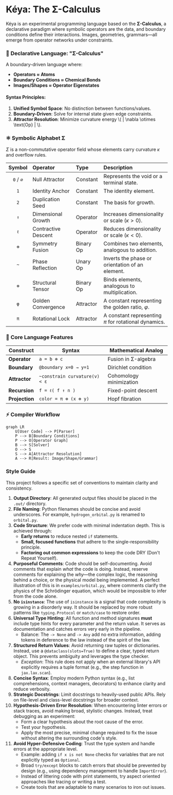 # Kéya: The Σ-Calculus

Kéya is an experimental programming language based on the **Σ-Calculus**, a declarative paradigm where symbolic operators are the data, and boundary conditions define their interactions. Images, geometries, grammars—all emerge from operator networks under constraints.

### 🌌 **Declarative Language: "Σ-Calculus"**
A boundary-driven language where:
- **Operators ≈ Atoms**
- **Boundary Conditions ≈ Chemical Bonds**
- **Images/Shapes ≈ Operator Eigenstates**

#### **Syntax Principles:**
1. **Unified Symbol Space**: No distinction between functions/values.
2. **Boundary-Driven**: Solve for internal state given edge constraints.
3. **Attractor Resolution**: Minimize curvature energy \\( \| \nabla \otimes \text{Op} \| \\).

### ⚛️ **Symbolic Alphabet Σ**
$\Sigma$ is a non-commutative operator field whose elements carry curvature $\kappa$ and overflow rules.

| Symbol | Operator | Type | Description |
|:------:|:---------------------|:-----------|:------------------------------------------------|
| `0` / `∅` | Null Attractor | Constant | Represents the void or a terminal state. |
| `1` | Identity Anchor | Constant | The identity element. |
| `2` | Duplication Seed | Constant | The basis for growth. |
| `↑` | Dimensional Growth | Operator | Increases dimensionality or scale ($\kappa>0$). |
| `ℓ` | Contractive Descent | Operator | Reduces dimensionality or scale ($\kappa<0$). |
| `⊕` | Symmetry Fusion | Binary Op | Combines two elements, analogous to addition. |
| `~` | Phase Reflection | Unary Op | Inverts the phase or orientation of an element. |
| `⊗` | Structural Tensor | Binary Op | Binds elements, analogous to multiplication. |
| `φ` | Golden Convergence | Attractor | A constant representing the golden ratio, $\varphi$. |
| `π` | Rotational Lock | Attractor | A constant representing $\pi$ for rotational dynamics. |

### 🧩 **Core Language Features**
| **Construct**      | **Syntax**                     | **Mathematical Analog**              |
|---------------------|--------------------------------|--------------------------------------|
| **Operator**        | `a = b ⊕ c`                    | Fusion in Σ-algebra                  |
| **Boundary**        | `@boundary x=0 → y=1`          | Dirichlet condition                  |
| **Attractor**       | `~constrain curvature(v) < ε`  | Cohomology minimization              |
| **Recursion**       | `f = ℓ( f ↑ n )`               | Fixed-point descent                  |
| **Projection**      | `color = π ⊗ (x ⊕ y)`          | Hopf fibration                       |

### ⚡ **Compiler Workflow**
```mermaid
graph LR
    U[User Code] --> P[Parser]
    P --> B[Boundary Conditions]
    P --> O[Operator Graph]
    B --> S[Solver]
    O --> S
    S --> A[Attractor Resolution]
    A --> R[Result: Image/Shape/Grammar]
``` 

### Style Guide

This project follows a specific set of conventions to maintain clarity and consistency.

1.  **Output Directory**: All generated output files should be placed in the `.out/` directory.
2.  **File Naming**: Python filenames should be concise and avoid underscores. For example, `hydrogen_orbital.py` is renamed to `orbital.py`.
3.  **Code Structure**: We prefer code with minimal indentation depth. This is achieved through:
    -   **Early returns** to reduce nested `if` statements.
    -   **Small, focused functions** that adhere to the single-responsibility principle.
    -   **Factoring out common expressions** to keep the code DRY (Don't Repeat Yourself). 
4.  **Purposeful Comments**: Code should be self-documenting. Avoid comments that explain *what* the code is doing. Instead, reserve comments for explaining the *why*—the complex logic, the reasoning behind a choice, or the physical model being implemented. A perfect illustration of this is in `examples/orbital.py`, where comments clarify the physics of the Schrödinger equation, which would be impossible to infer from the code alone.
5.  **No `isinstance`**: The use of `isinstance` is a signal that code complexity is growing in a disorderly way. It should be replaced by more robust patterns like `typing.Protocol` or `match/case` to restore order.
6.  **Universal Type Hinting**: All function and method signatures **must** include type hints for every parameter and the return value. It serves as documentation and catches errors very early in the pipeline.
    -   Balance: The `-> None` and `-> Any` add no extra information, adding
  tokens in deference to the law instead of the spirit of the law.
1.  **Structured Return Values**: Avoid returning raw tuples or dictionaries. Instead, use a `@dataclass(slots=True)` to define a clear, typed return object. This prevents ambiguity and leverages the type checker.
    -   *Exception*: This rule does not apply when an external library's API explicitly requires a tuple format (e.g., the step function in `jax.lax.scan`).
2.  **Concise Syntax**: Employ modern Python syntax (e.g., list comprehensions, context managers, decorators) to enhance clarity and reduce verbosity.
3.  **Strategic Docstrings**: Limit docstrings to heavily-used public APIs. Rely on file-level and class-level docstrings for broader context.
4.  **Hypothesis-Driven Error Resolution**: When encountering linter errors or stack traces, avoid making broad, stylistic changes. Instead, treat debugging as an experiment:
    -   Form a clear hypothesis about the root cause of the error.
    -   Test your hypothesis.
    -   Apply the most precise, minimal change required to fix the issue without altering the surrounding code's style. 
5.  **Avoid Hyper-Defensive Coding**: Trust the type system and handle errors at the appropriate level.
    -   Example: adding `if x is not None` checks for variables that are not explicitly typed as `Optional`.
    -   Broad `try/except` blocks to catch errors that should be prevented by design (e.g., using dependency management to handle `ImportError`).
    -   Instead of littering code with print statements, try aspect oriented
        approaches like tracing or writing a test.
    -   Create tools that are adaptable to many scenarios to iron out issues.